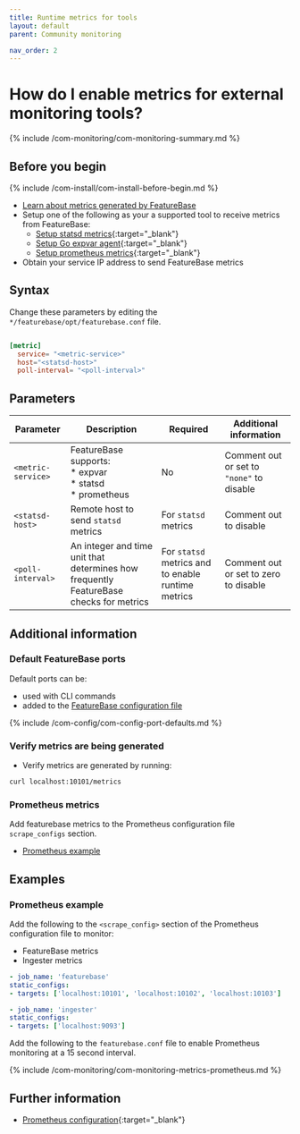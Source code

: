 ```yaml
---
title: Runtime metrics for tools
layout: default
parent: Community monitoring

nav_order: 2
---
```


# How do I enable metrics for external monitoring tools?

{% include /com-monitoring/com-monitoring-summary.md %}

## Before you begin

{% include /com-install/com-install-before-begin.md %}
* [Learn about metrics generated by FeatureBase](/docs/community/com-monitoring/com-monitoring-home)
* Setup one of the following as your a supported tool to receive metrics from FeatureBase:
  * [Setup statsd metrics](https://statsd-metrics.readthedocs.io/en/latest/){:target="_blank"}
  * [Setup Go expvar agent](https://pkg.go.dev/expvar){:target="_blank"}
  * [Setup prometheus metrics](https://prometheus.io/docs/prometheus/latest/getting_started/){:target="_blank"}
* Obtain your service IP address to send FeatureBase metrics

## Syntax

Change these parameters by editing the `*/featurebase/opt/featurebase.conf` file.

```toml

[metric]
  service= "<metric-service>"
  host="<statsd-host>"
  poll-interval= "<poll-interval>"
```

## Parameters

| Parameter | Description | Required | Additional information |
|---|---|---|---|
| `<metric-service>` | FeatureBase supports:<br/>* expvar<br/>* statsd<br/>*  prometheus<br/> | No | Comment out or set to `"none"` to disable |
| `<statsd-host>` | Remote host to send `statsd` metrics | For `statsd` metrics | Comment out to disable |
| `<poll-interval>` | An integer and time unit that determines how frequently FeatureBase checks for metrics | For `statsd` metrics and to enable runtime metrics | Comment out or set to zero to disable |

## Additional information

### Default FeatureBase ports

Default ports can be:
* used with CLI commands
* added to the [FeatureBase configuration file](/docs/community/com-config/com-config-home#where-are-configuration-files-found)

{% include /com-config/com-config-port-defaults.md %}

### Verify metrics are being generated

* Verify metrics are generated by running:

```sh
curl localhost:10101/metrics
```

### Prometheus metrics

Add featurebase metrics to the Prometheus configuration file `scrape_configs` section.

* [Prometheus example](#prometheus-example)

## Examples

### Prometheus example

Add the following to the `<scrape_config>` section of the Prometheus configuration file to monitor:
* FeatureBase metrics
* Ingester metrics

```yaml
- job_name: 'featurebase'
static_configs:
- targets: ['localhost:10101', 'localhost:10102', 'localhost:10103']

- job_name: 'ingester'
static_configs:
- targets: ['localhost:9093']
```

Add the following to the `featurebase.conf` file to enable Prometheus monitoring at a 15 second interval.

{% include /com-monitoring/com-monitoring-metrics-prometheus.md %}

## Further information

* [Prometheus configuration](https://prometheus.io/docs/prometheus/latest/configuration/configuration){:target="_blank"}
